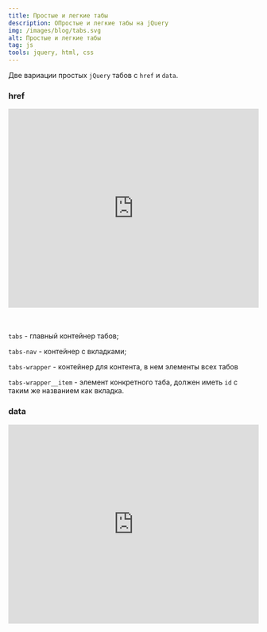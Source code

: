 ```yaml
---
title: Простые и легкие табы
description: ОПростые и легкие табы на jQuery
img: /images/blog/tabs.svg
alt: Простые и легкие табы
tag: js
tools: jquery, html, css
---
```


Две вариации простых `jQuery` табов с `href` и `data`.

### href
<iframe height="400" style="width: 100%;" scrolling="no" title="jQuery href tabs" src="https://codepen.io/a-zharikov/embed/mdLQNXe?default-tab=result&theme-id=dark" frameborder="no" loading="lazy" allowtransparency="true" allowfullscreen="true"></iframe>
<br><br><br>

`tabs` - главный контейнер табов;

`tabs-nav` - контейнер с вкладками;

`tabs-wrapper` - контейнер для контента, в нем элементы всех табов

`tabs-wrapper__item` - элемент конкретного таба, должен иметь `id` с таким же названием как вкладка.

### data
<iframe height="400" style="width: 100%;" scrolling="no" title="jQuery data tabs" src="https://codepen.io/a-zharikov/embed/WNJYVgZ?default-tab=result&theme-id=dark" frameborder="no" loading="lazy" allowtransparency="true" allowfullscreen="true"></iframe>